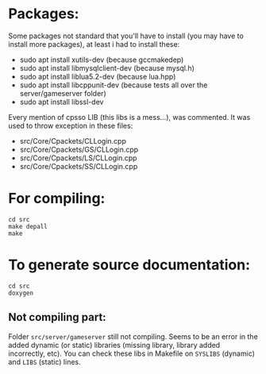 # Packages:
Some packages not standard that you'll have to install (you may have to install more packages), at least i had to install these:
  - sudo apt install xutils-dev (because gccmakedep)
  - sudo apt install libmysqlclient-dev (because mysql.h)
  - sudo apt install liblua5.2-dev (because lua.hpp)
  - sudo apt install libcppunit-dev (because tests all over the server/gameserver folder)
  - sudo apt install libssl-dev

Every mention of cpsso LIB (this libs is a mess...), was commented. It was used to throw exception in these files:
  - src/Core/Cpackets/CLLogin.cpp
  - src/Core/Cpackets/GS/CLLogin.cpp
  - src/Core/Cpackets/LS/CLLogin.cpp
  - src/Core/Cpackets/SS/CLLogin.cpp

# For compiling:
```
cd src
make depall
make
```

# To generate source documentation:
```
cd src
doxygen
```

## Not compiling part:
Folder `src/server/gameserver` still not compiling. Seems to be an error in the added dynamic (or static) libraries (missing library,  library added incorrectly,  etc). You can check these libs in Makefile on `SYSLIBS` (dynamic) and `LIBS` (static) lines.